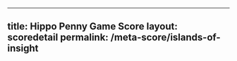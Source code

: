 ---
        
title: Hippo Penny Game Score
layout: scoredetail
permalink: /meta-score/islands-of-insight
---